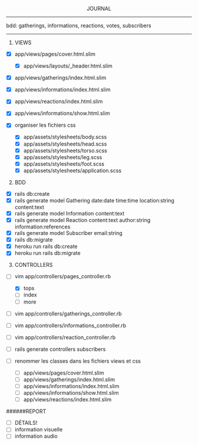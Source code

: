 <p align="center">JOURNAL</p>

-------------------
bdd: gatherings, informations, reactions, votes, subscribers

------------------
1. VIEWS
- [x] app/views/pages/cover.html.slim
  - [x] app/views/layouts/\_header.html.slim
- [x] app/views/gatherings/index.html.slim
- [x] app/views/informations/index.html.slim
- [x] app/views/reactions/index.html.slim
- [x] app/views/informations/show.html.slim

- [x] organiser les fichiers css
  - [x] app/assets/stylesheets/body.scss
  - [x] app/assets/stylesheets/head.scss
  - [x] app/assets/stylesheets/torso.scss
  - [x] app/assets/stylesheets/leg.scss
  - [x] app/assets/stylesheets/foot.scss
  - [x] app/assets/stylesheets/application.scss

2. BDD
- [x] rails db:create
- [x] rails generate model Gathering date:date time:time location:string content:text
- [x] rails generate model Information content:text
- [x] rails generate model Reaction content:text author:string information:references
- [x] rails generate model Subscriber email:string
- [x] rails db:migrate
- [x] heroku run rails db:create
- [x] heroku run rails db:migrate

3. CONTROLLERS
- [ ] vim app/controllers/pages_controller.rb
  - [x] tops
  - [ ] index
  - [ ] more
- [ ] vim app/controllers/gatherings_controller.rb
- [ ] vim app/controllers/informations_controller.rb
- [ ] vim app/controllers/reaction_controller.rb
- [ ] rails generate controllers subscribers

- [ ] renommer les classes dans les fichiers views et css
  - [ ] app/views/pages/cover.html.slim
  - [ ] app/views/gatherings/index.html.slim
  - [ ] app/views/informations/index.html.slim
  - [ ] app/views/informations/show.html.slim
  - [ ] app/views/reactions/index.html.slim

######REPORT
- [ ] DÉTAILS!
- [ ] information visuelle
- [ ] information audio

